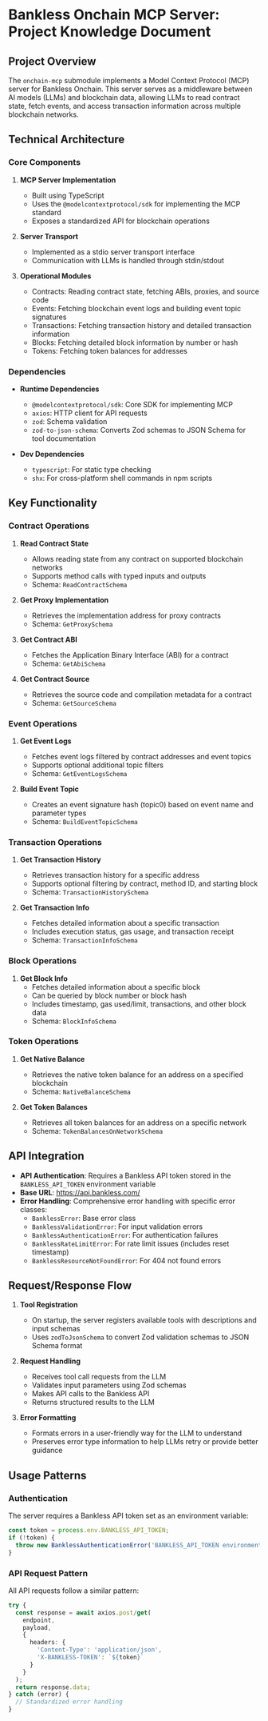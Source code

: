 # Bankless Onchain MCP Server: Project Knowledge Document

## Project Overview

The `onchain-mcp` submodule implements a Model Context Protocol (MCP) server for Bankless Onchain. This server serves as a middleware between AI models (LLMs) and blockchain data, allowing LLMs to read contract state, fetch events, and access transaction information across multiple blockchain networks.

## Technical Architecture

### Core Components

1. **MCP Server Implementation**
    - Built using TypeScript
    - Uses the `@modelcontextprotocol/sdk` for implementing the MCP standard
    - Exposes a standardized API for blockchain operations

2. **Server Transport**
    - Implemented as a stdio server transport interface
    - Communication with LLMs is handled through stdin/stdout

3. **Operational Modules**
    - Contracts: Reading contract state, fetching ABIs, proxies, and source code
    - Events: Fetching blockchain event logs and building event topic signatures
    - Transactions: Fetching transaction history and detailed transaction information
    - Blocks: Fetching detailed block information by number or hash
    - Tokens: Fetching token balances for addresses

### Dependencies

- **Runtime Dependencies**
    - `@modelcontextprotocol/sdk`: Core SDK for implementing MCP
    - `axios`: HTTP client for API requests
    - `zod`: Schema validation
    - `zod-to-json-schema`: Converts Zod schemas to JSON Schema for tool documentation

- **Dev Dependencies**
    - `typescript`: For static type checking
    - `shx`: For cross-platform shell commands in npm scripts

## Key Functionality

### Contract Operations

1. **Read Contract State**
    - Allows reading state from any contract on supported blockchain networks
    - Supports method calls with typed inputs and outputs
    - Schema: `ReadContractSchema`

2. **Get Proxy Implementation**
    - Retrieves the implementation address for proxy contracts
    - Schema: `GetProxySchema`

3. **Get Contract ABI**
    - Fetches the Application Binary Interface (ABI) for a contract
    - Schema: `GetAbiSchema`

4. **Get Contract Source**
    - Retrieves the source code and compilation metadata for a contract
    - Schema: `GetSourceSchema`

### Event Operations

1. **Get Event Logs**
    - Fetches event logs filtered by contract addresses and event topics
    - Supports optional additional topic filters
    - Schema: `GetEventLogsSchema`

2. **Build Event Topic**
    - Creates an event signature hash (topic0) based on event name and parameter types
    - Schema: `BuildEventTopicSchema`

### Transaction Operations

1. **Get Transaction History**
    - Retrieves transaction history for a specific address
    - Supports optional filtering by contract, method ID, and starting block
    - Schema: `TransactionHistorySchema`

2. **Get Transaction Info**
    - Fetches detailed information about a specific transaction
    - Includes execution status, gas usage, and transaction receipt
    - Schema: `TransactionInfoSchema`

### Block Operations

1. **Get Block Info**
    - Fetches detailed information about a specific block
    - Can be queried by block number or block hash
    - Includes timestamp, gas used/limit, transactions, and other block data
    - Schema: `BlockInfoSchema`

### Token Operations

1. **Get Native Balance**
    - Retrieves the native token balance for an address on a specified blockchain
    - Schema: `NativeBalanceSchema`

2. **Get Token Balances**
    - Retrieves all token balances for an address on a specific network
    - Schema: `TokenBalancesOnNetworkSchema`

## API Integration

- **API Authentication**: Requires a Bankless API token stored in the `BANKLESS_API_TOKEN` environment variable
- **Base URL**: https://api.bankless.com/
- **Error Handling**: Comprehensive error handling with specific error classes:
    - `BanklessError`: Base error class
    - `BanklessValidationError`: For input validation errors
    - `BanklessAuthenticationError`: For authentication failures
    - `BanklessRateLimitError`: For rate limit issues (includes reset timestamp)
    - `BanklessResourceNotFoundError`: For 404 not found errors

## Request/Response Flow

1. **Tool Registration**
    - On startup, the server registers available tools with descriptions and input schemas
    - Uses `zodToJsonSchema` to convert Zod validation schemas to JSON Schema format

2. **Request Handling**
    - Receives tool call requests from the LLM
    - Validates input parameters using Zod schemas
    - Makes API calls to the Bankless API
    - Returns structured results to the LLM

3. **Error Formatting**
    - Formats errors in a user-friendly way for the LLM to understand
    - Preserves error type information to help LLMs retry or provide better guidance

## Usage Patterns

### Authentication

The server requires a Bankless API token set as an environment variable:

```typescript
const token = process.env.BANKLESS_API_TOKEN;
if (!token) {
  throw new BanklessAuthenticationError('BANKLESS_API_TOKEN environment variable is not set');
}
```

### API Request Pattern

All API requests follow a similar pattern:

```typescript
try {
  const response = await axios.post/get(
    endpoint,
    payload,
    {
      headers: {
        'Content-Type': 'application/json',
        'X-BANKLESS-TOKEN': `${token}`
      }
    }
  );
  return response.data;
} catch (error) {
  // Standardized error handling
}
```